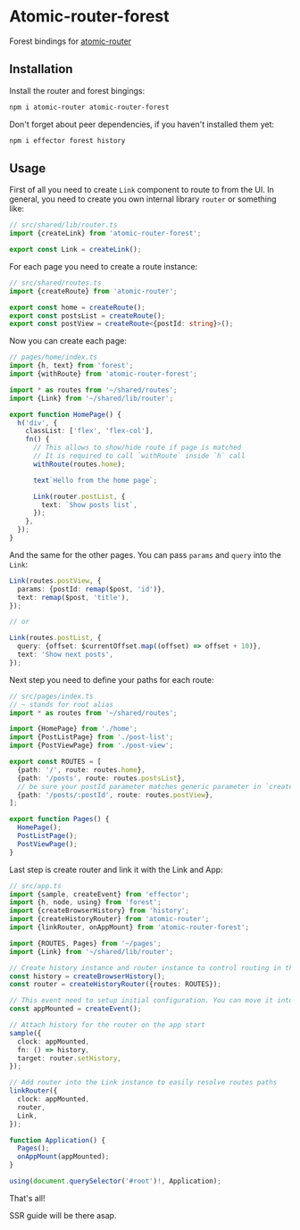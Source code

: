 # Atomic-router-forest

Forest bindings for [atomic-router](https://github.com/atomic-router/atomic-router)

[//]: # '[Example on StackBlitz](https://stackblitz.com/edit/react-fglswy)'

## Installation

Install the router and forest bingings:

```bash
npm i atomic-router atomic-router-forest
```

Don't forget about peer dependencies, if you haven't installed them yet:

```bash
npm i effector forest history
```

## Usage

First of all you need to create `Link` component to route to from the UI.
In general, you need to create you own internal library `router` or something like:

```ts
// src/shared/lib/router.ts
import {createLink} from 'atomic-router-forest';

export const Link = createLink();
```

For each page you need to create a route instance:

```ts
// src/shared/routes.ts
import {createRoute} from 'atomic-router';

export const home = createRoute();
export const postsList = createRoute();
export const postView = createRoute<{postId: string}>();
```

Now you can create each page:

```ts
// pages/home/index.ts
import {h, text} from 'forest';
import {withRoute} from 'atomic-router-forest';

import * as routes from '~/shared/routes';
import {Link} from '~/shared/lib/router';

export function HomePage() {
  h('div', {
    classList: ['flex', 'flex-col'],
    fn() {
      // This allows to show/hide route if page is matched
      // It is required to call `withRoute` inside `h` call
      withRoute(routes.home);

      text`Hello from the home page`;

      Link(router.postList, {
        text: `Show posts list`,
      });
    },
  });
}
```

And the same for the other pages. You can pass `params` and `query` into the `Link`:

```ts
Link(routes.postView, {
  params: {postId: remap($post, 'id')},
  text: remap($post, 'title'),
});

// or

Link(routes.postList, {
  query: {offset: $currentOffset.map((offset) => offset + 10)},
  text: 'Show next posts',
});
```

Next step you need to define your paths for each route:

```ts
// src/pages/index.ts
// ~ stands for root alias
import * as routes from '~/shared/routes';

import {HomePage} from './home';
import {PostListPage} from './post-list';
import {PostViewPage} from './post-view';

export const ROUTES = [
  {path: '/', route: routes.home},
  {path: '/posts', route: routes.postsList},
  // be sure your postId parameter matches generic parameter in `createRoute`
  {path: '/posts/:postId', route: routes.postView},
];

export function Pages() {
  HomePage();
  PostListPage();
  PostViewPage();
}
```

Last step is create router and link it with the Link and App:

```ts
// src/app.ts
import {sample, createEvent} from 'effector';
import {h, node, using} from 'forest';
import {createBrowserHistory} from 'history';
import {createHistoryRouter} from 'atomic-router';
import {linkRouter, onAppMount} from 'atomic-router-forest';

import {ROUTES, Pages} from '~/pages';
import {Link} from '~/shared/lib/router';

// Create history instance and router instance to control routing in the app
const history = createBrowserHistory();
const router = createHistoryRouter({routes: ROUTES});

// This event need to setup initial configuration. You can move it into src/shared
const appMounted = createEvent();

// Attach history for the router on the app start
sample({
  clock: appMounted,
  fn: () => history,
  target: router.setHistory,
});

// Add router into the Link instance to easily resolve routes paths
linkRouter({
  clock: appMounted,
  router,
  Link,
});

function Application() {
  Pages();
  onAppMount(appMounted);
}

using(document.querySelector('#root')!, Application);
```

That's all!

SSR guide will be there asap.
